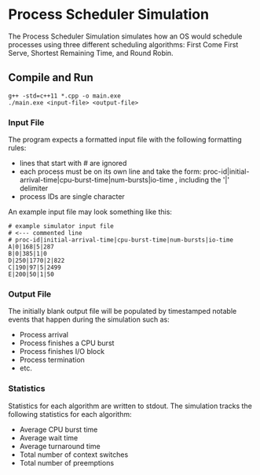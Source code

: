 # Process Scheduler Simulation
The Process Scheduler Simulation simulates how an OS would schedule processes using three different scheduling algorithms:
First Come First Serve, Shortest Remaining Time, and Round Robin.

## Compile and Run
```
g++ -std=c++11 *.cpp -o main.exe
./main.exe <input-file> <output-file>
```
### Input File
The program expects a formatted input file with the following formatting rules:
- lines that start with # are ignored
- each process must be on its own line and take the form: proc-id|initial-arrival-time|cpu-burst-time|num-bursts|io-time , including the '|' delimiter
- process IDs are single character

An example input file may look something like this:
```
# example simulator input file
# <--- commented line
# proc-id|initial-arrival-time|cpu-burst-time|num-bursts|io-time
A|0|168|5|287
B|0|385|1|0
D|250|1770|2|822
C|190|97|5|2499
E|200|50|1|50
```
### Output File
The initially blank output file will be populated by timestamped notable events that happen during the simulation such as:
- Process arrival
- Process finishes a CPU burst
- Process finishes I/O block
- Process termination
- etc.

### Statistics
Statistics for each algorithm are written to stdout. The simulation tracks the following statistics for each algorithm:
- Average CPU burst time
- Average wait time
- Average turnaround time
- Total number of context switches
- Total number of preemptions
